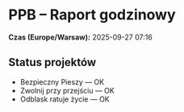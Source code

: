 # PPB – Raport godzinowy
**Czas (Europe/Warsaw):** 2025-09-27 07:16

## Status projektów
- Bezpieczny Pieszy — OK
- Zwolnij przy przejściu — OK
- Odblask ratuje życie — OK

